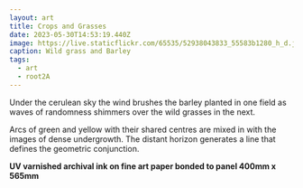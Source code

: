 ```yaml
---
layout: art
title: Crops and Grasses
date: 2023-05-30T14:53:19.440Z
image: https://live.staticflickr.com/65535/52938043833_55583b1280_h_d.jpg
caption: Wild grass and Barley
tags:
  - art
  - root2A
---
```

Under the cerulean sky the wind brushes the barley planted in one field as waves of randomness shimmers over the wild grasses in the next.

Arcs of green and yellow with their shared centres are mixed in with the images of dense undergrowth. The distant horizon generates a line that defines the geometric conjunction.

**UV varnished archival ink on fine art paper bonded to panel 400mm x 565mm**